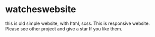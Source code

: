 # watcheswebsite
this is old simple website, with html, scss. This is responsive website. Please see other project and give a star If you like them.
